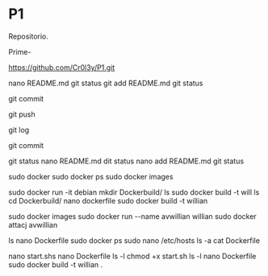 # P1
Repositorio.


Prime-

https://github.com/Cr0l3y/P1.git


nano README.md
git status
git add README.md
git status

git commit

git push

git log

git commit

git status
nano README.md
dit status
nano add README.md
git status

sudo docker
sudo docker ps
 sudo docker images
 
 sudo docker run -it debian
 mkdir Dockerbuild/
 ls
 sudo docker build -t will
 ls
 cd Dockerbuild/ 
 nano dockerfile
 sudo docker build -t willian
 
 sudo docker images
 sudo docker run --name avwillian willian
 sudo docker attacj avwillian
 
 
 ls
 nano Dockerfile
 sudo docker ps
 sudo nano /etc/hosts
 ls -a
 cat Dockerfile
 
 
 nano start.shs
 nano Dockerfile
 ls -l
 chmod +x start.sh
 ls -l
 nano Dockerfile
 sudo docker build -t willian .
 
 
 
 
 
 
 
 
 
 
 
